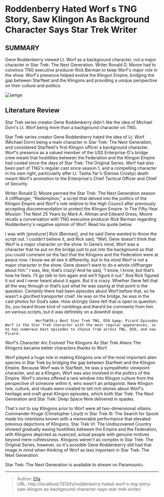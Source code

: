# Roddenberry Hated Worf s TNG Story, Saw Klingon As Background Character Says Star Trek Writer


## SUMMARY 



  Gene Roddenberry viewed Lt. Worf as a background character, not a major character in Star Trek: The Next Generation.   Writer Ronald D. Moore had to convince TNG executive producer Rick Berman to keep Worf&#39;s major role in the show.   Worf&#39;s presence helped evolve the Klingon Empire, bridging the gap between Starfleet and the Klingons and providing a unique perspective on their culture and politics.  

![iamge](https://static1.srcdn.com/wordpress/wp-content/uploads/2022/12/star-trek-worf-tng-klingon-makeup-change-reason.jpeg)

## Literature Review
Star Trek series creator Gene Roddenberry didn&#39;t like the idea of Michael Dorn&#39;s Lt. Worf being more than a background character on TNG. 




Star Trek series creator Gene Roddenberry hated the idea of Lt. Worf (Michael Dorn) being a main character in Star Trek: The Next Generation, and considered Starfleet&#39;s first Klingon officer a background character. Worf&#39;s presence as a valued member of the USS Enterprise-D&#39;s bridge crew meant that hostilities between the Federation and the Klingon Empire had cooled since the days of Star Trek: The Original Series. Worf had also been part of TNG&#39;s regular cast since season 1, and a compelling character in his own right, particularly after Lt. Tasha Yar&#39;s (Denise Crosby) death meant Worf&#39;s promotion to the Enterprise&#39;s Chief Tactical Officer and Chief of Security.




Writer Ronald D. Moore penned the Star Trek: The Next Generation season 4 cliffhanger, &#34;Redemption,&#34; a script that delved into the politics of the Klingon Empire and Worf&#39;s role relative to the High Council after previously accepting discommendation to protect the Klingon Empire. In The Fifty-Year Mission: The Next 25 Years by Mark A. Altman and Edward Gross, Moore recalls a conversation with TNG executive producer Rick Berman regarding Roddenberry&#39;s negative opinion of Worf. Read his quote below.


I was with [producer] Rick [Berman], and he said Gene wanted to throw the script out. I couldn’t believe it, and Rick said, “Well, Gene doesn’t think that Worf is a major character on the show. In Gene’s mind, Worf was a character that he put on the bridge just to put into the background so that you could comment on the fact that the Klingons and the Federation were at peace now. I know we all see it differently, but in his mind Worf is not a major character in the show. Gene doesn’t want to do a whole cliffhanger about him.” I was, like, that’s crazy! And he said, “I know, I know, but that’s how he feels. I’ll go talk to him again and we’ll figure it out.” And Rick figured it out and I never heard about it again. But it is crazy. Whether Gene felt that all the way through or that’s just what he was saying at that point is the question. Certainly there had been episodes about Worf before that, so he wasn’t a glorified transporter chief. He was on the bridge, he was in the cast photos for God’s sake. How strongly Gene felt that is open to question. So, you heard those kind of rumblings and there’d be comments from him on various scripts, but it was definitely on a downhill slope.





                  Worf&#39;s Best Star Trek TNG, DS9 &amp; Picard Episodes   Worf is the Star Trek character with the most regular appearances, so he has numerous best episodes to choose from across TNG, DS9, and now Picard.    


 Worf&#39;s Character Arc Evolved The Klingons As Star Trek Aliens 
The Klingons became better characters thanks to Worf.
         

Worf played a huge role in making Klingons one of the most important alien species in Star Trek by bridging the gap between Starfleet and the Klingon Empire. Because Worf was in Starfleet, he was a sympathetic viewpoint character, and as a Klingon, Worf was also involved in the politics of the Empire. Worf&#39;s stories offered a rare window into Klingon culture from the perspective of someone within it, who wasn&#39;t an antagonist. New Klingon lore, culture, and rituals were created to tell rich stories about Worf&#39;s heritage and craft great Klingon episodes, which both Star Trek: The Next Generation and Star Trek: Deep Space Nine delivered in spades.




That&#39;s not to say Klingons prior to Worf were all two-dimensional villains. Commander Kruge (Christopher Lloyd) in Star Trek III: The Search for Spock made his intentions known with a memorable performance that elevated previous depictions of Klingons. Star Trek VI: The Undiscovered Country showed gradually easing hostilities between the Empire and the Federation, with Klingons depicted as nuanced, actual people with genuine motives beyond mere ruthlessness. Klingons weren&#39;t as complex in Star Trek: The Original Series, however, so it&#39;s possible Gene Roddenberry still had that image in mind when thinking of Worf as less important in Star Trek: The Next Generation.

Star Trek: The Next Generation is available to stream on Paramount&#43;.



---

> Author: [Ella](https://instagram.hk.cn/)  
> URL: http://localhost:1313/tv/roddenberry-hated-worf-s-tng-story-saw-klingon-as-background-character-says-star-trek-writer/  

